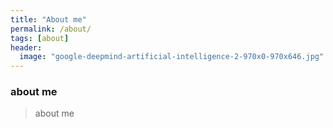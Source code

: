 ```yaml
---
title: "About me"
permalink: /about/
tags: [about]
header:
  image: "google-deepmind-artificial-intelligence-2-970x0-970x646.jpg"
---
```


### about me

>about me

